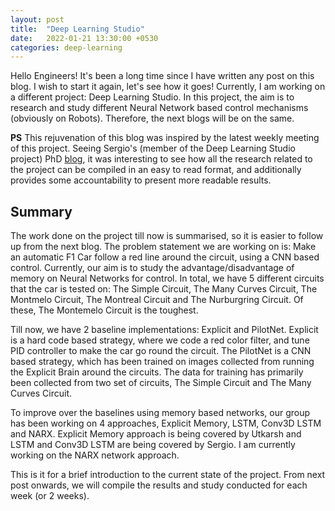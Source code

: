 ```yaml
---
layout: post
title:  "Deep Learning Studio"
date:   2022-01-21 13:30:00 +0530
categories: deep-learning
---
```

Hello Engineers! It's been a long time since I have written any post on this blog. I wish to start it again, let's see how it goes! Currently, I am working on a different project: Deep Learning Studio. In this project, the aim is to research and study different Neural Network based control mechanisms (obviously on Robots). Therefore, the next blogs will be on the same.

**PS** This rejuvenation of this blog was inspired by the latest weekly meeting of this project. Seeing Sergio's (member of the Deep Learning Studio project) PhD [blog](https://roboticslaburjc.github.io/2019-phd-sergio-paniego/), it was interesting to see how all the research related to the project can be compiled in an easy to read format, and additionally provides some accountability to present more readable results.

## Summary
The work done on the project till now is summarised, so it is easier to follow up from the next blog. The problem statement we are working on is: Make an automatic F1 Car follow a red line around the circuit, using a CNN based control. Currently, our aim is to study the advantage/disadvantage of memory on Neural Networks for control. In total, we have 5 different circuits that the car is tested on: The Simple Circuit, The Many Curves Circuit, The Montmelo Circuit, The Montreal Circuit and The Nurburgring Circuit. Of these, The Montemelo Circuit is the toughest.

Till now, we have 2 baseline implementations: Explicit and PilotNet. Explicit is a hard code based strategy, where we code a red color filter, and tune PID controller to make the car go round the circuit. The PilotNet is a CNN based strategy, which has been trained on images collected from running the Explicit Brain around the circuits. The data for training has primarily been collected from two set of circuits, The Simple Circuit and The Many Curves Circuit.

To improve over the baselines using memory based networks, our group has been working on 4 approaches, Explicit Memory, LSTM, Conv3D LSTM and NARX. Explicit Memory approach is being covered by Utkarsh and LSTM and Conv3D LSTM are being covered by Sergio. I am currently working on the NARX network approach.

This is it for a brief introduction to the current state of the project. From next post onwards, we will compile the results and study conducted for each week (or 2 weeks).